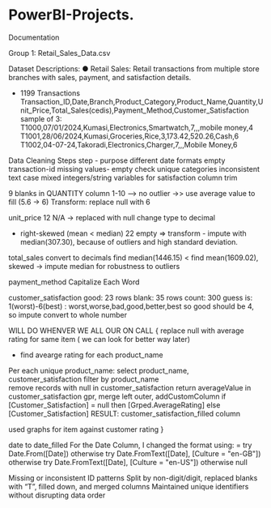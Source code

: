 # PowerBI-Projects.
Documentation 

 Group 1: Retail_Sales_Data.csv 

Dataset Descriptions: 
● Retail Sales: Retail transactions from multiple store branches with sales, 
payment, and satisfaction details. 
- 1199 Transactions
Transaction_ID,Date,Branch,Product_Category,Product_Name,Quantity,Unit_Price,Total_Sales(cedis),Payment_Method,Customer_Satisfaction
sample of 3:
T1000,07/01/2024,Kumasi,Electronics,Smartwatch,7,,,mobile money,4
T1001,28/06/2024,Kumasi,Groceries,Rice,3,173.42,520.26,Cash,6
T1002,04-07-24,Takoradi,Electronics,Charger,7,,,Mobile Money,6

Data Cleaning Steps
step - purpose
different date formats
empty transaction-id
missing values- empty 
check unique categories
inconsistent text case
mixed integers/string variables for satisfaction column
trim

9 blanks in QUANTITY column
1-10 --> no outlier ->> use average value to fill (5.6 -> 6)
Transform: replace null with 6

unit_price
12 N/A -> replaced with null
change type to decimal
- right-skewed (mean < median)
22 empty => transform - impute with median(307.30), because of outliers and high standard deviation.

total_sales
convert to decimals
 find median(1446.15) < find mean(1609.02),
skewed -> impute median for robustness to outliers

payment_method
Capitalize Each Word

customer_satisfaction
good: 23 rows
blank: 35 rows
count: 300
guess is: 1(worst)-6(best) : worst,worse,bad,good,better,best
so good should be 4, so impute
convert to whole number

WILL DO WHENVER WE ALL OUR ON CALL 
{
replace null with average rating for same item ( we can look for better way later)
- find avearge rating for each product_name

Per each unique product_name:
select product_name, customer_satisfaction 
	filter by product_name 	
		remove records with null in customer_satisfaction 
			return averageValue in customer_satisfaction 
gpr, merge left outer, addCustomColumn
if [Customer_Satisfaction] = null then [Grped.AverageRating] else [Customer_Satisfaction]
RESULT: customer_satisfaction_filled column

used graphs for item against customer rating
}

date to date_filled
For the Date Column, I changed the format using:
  = try Date.From([Date]) otherwise
  try Date.FromText([Date], [Culture = "en-GB"]) otherwise
  try Date.FromText([Date], [Culture = "en-US"]) otherwise
  null

 Missing or inconsistent ID patterns 
 Split by non-digit/digit, replaced blanks with “T”, filled down, and merged columns
 Maintained unique identifiers without disrupting data order


